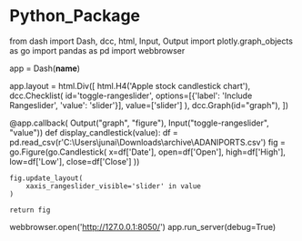 # Python_Package
from dash import Dash, dcc, html, Input, Output
import plotly.graph_objects as go
import pandas as pd
import webbrowser


app = Dash(__name__)

app.layout = html.Div([
    html.H4('Apple stock candlestick chart'),
    dcc.Checklist(
        id='toggle-rangeslider',
        options=[{'label': 'Include Rangeslider', 
                  'value': 'slider'}],
        value=['slider']
    ),
    dcc.Graph(id="graph"),
])


@app.callback(
    Output("graph", "figure"), 
    Input("toggle-rangeslider", "value"))
def display_candlestick(value):
    df = pd.read_csv(r'C:\Users\junai\Downloads\archive\ADANIPORTS.csv')
    fig = go.Figure(go.Candlestick(
        x=df['Date'],
        open=df['Open'],
        high=df['High'],
        low=df['Low'],
        close=df['Close']
    ))

    fig.update_layout(
        xaxis_rangeslider_visible='slider' in value
    )

    return fig


webbrowser.open('http://127.0.0.1:8050/')
app.run_server(debug=True)
